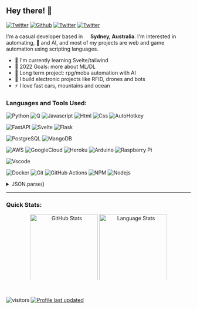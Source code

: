 ## Hey there! 👋

<a href="https://t.me/icdance" target="_blank"><img alt="Twitter" src="https://img.shields.io/badge/icdance-2CA5E0?style=flat-square&logo=telegram&logoColor=white" /></a>
<a href="https://github.com/icdance" target="_blank"><img alt="Github" src="https://img.shields.io/badge/icdance-%2312100E.svg?&style=flat-square&logo=Github&logoColor=white" /></a>
<a href="https://twitter.com/icdancely" target="_blank"><img alt="Twitter" src="https://img.shields.io/badge/icdancely-%231DA1F2.svg?&style=flat-square&logo=twitter&logoColor=white" /></a>
<a href="sendto:icdancely@gmail.com" target="_blank"><img alt="Twitter" src="https://img.shields.io/badge/icdancely-%23EA4335.svg?style=flat-square&logo=Gmail&logoColor=FFFFFF" /></a>

I'm a casual developer based in <img src="https://cdn-icons-png.flaticon.com/128/323/323367.png" width="13"/> **Sydney, Australia**. I'm interested in automating, 🤖 and AI, and most of my projects are web and game automation using scripting languages.

- 🌱 I'm currently learning Svelte/tailwind
- 🥅 2022 Goals: more about ML/DL
- 🎯 Long term project: rpg/moba automation with AI
- 🔭 I build electronic projects like RFID, drones and bots
- ⚡ I love fast cars, mountains and ocean

### Languages and Tools Used:

![Python](https://img.shields.io/badge/Python-3776AB?style=flat-square&logo=python&logoColor=white)
![Q](https://img.shields.io/static/v1?style=flat-square&message=Q&color=14161A&logo=PureScript&logoColor=FFFFFF&label=)
![Javascript](https://img.shields.io/badge/JavaScript-323330?style=flat-square&logo=javascript&logoColor=F7DF1E)
![Html](https://img.shields.io/badge/HTML5-E34F26?style=flat-square&logo=html5&logoColor=white)
![Css](https://img.shields.io/badge/CSS3-1572B6?style=flat-square&logo=css3&logoColor=white)
![AutoHotkey](https://img.shields.io/static/v1?style=flat-square&message=AHK&color=334455&logo=AutoHotkey&logoColor=FFFFFF&label=)

![FastAPI](https://img.shields.io/static/v1?style=flat-square&message=FastAPI&color=009688&logo=FastAPI&logoColor=FFFFFF&label=)
![Svelte](https://img.shields.io/static/v1?style=flat-square&message=Svelte&color=FF3E00&logo=Svelte&logoColor=FFFFFF&label=)
![Flask](https://img.shields.io/badge/Flask-000000?style=flat-square&logo=flask&logoColor=white)

![PostgreSQL](https://img.shields.io/static/v1?style=flat-square&message=PostgreSQL&color=4169E1&logo=PostgreSQL&logoColor=FFFFFF&label=)
![MangoDB](https://img.shields.io/badge/MongoDB-4EA94B?style=flat-square&logo=mongodb&logoColor=white)

![AWS](https://img.shields.io/badge/AWS-232F3E?style=flat-square&logo=amazon-aws&logoColor=white)
![GoogleCloud](https://img.shields.io/badge/-Google_Cloud-1a73e8?style=flat-square&logo=google-cloud&logoColor=white)
![Heroku](https://img.shields.io/badge/Heroku-430098?style=flat-square&logo=heroku&logoColor=white)
![Arduino](https://img.shields.io/static/v1?style=flat-square&message=Arduino&color=00979D&logo=Arduino&logoColor=FFFFFF&label=)
![Raspberry Pi](https://img.shields.io/static/v1?style=flat-square&message=Raspberry+Pi&color=A22846&logo=Raspberry+Pi&logoColor=FFFFFF&label=)

![Vscode](https://img.shields.io/badge/Visual_Studio_Code-0078D4?style=flat-square&logo=visual%20studio%20code&logoColor=white)

![Docker](https://img.shields.io/badge/-Docker-46a2f1?style=flat-square&logo=docker&logoColor=white)
![Git](https://img.shields.io/badge/GIT-E44C30?style=flat-square&logo=git&logoColor=white)
![GitHub Actions](https://img.shields.io/static/v1?style=flat-square&message=GitHub+Actions&color=2088FF&logo=GitHub+Actions&logoColor=FFFFFF&label=)
![NPM](https://img.shields.io/badge/-NPM-CB3837?style=flat-square&logo=npm&logoColor=white)
![Nodejs](https://img.shields.io/badge/-Nodejs-43853d?style=flat-square&logo=Node.js&logoColor=white)

<!-- ![C++](https://img.shields.io/badge/C%2B%2B-00599C?style=flat-square&logo=c%2B%2B&logoColor=white)
![SQLite](https://img.shields.io/static/v1?style=flat-square&message=SQLite&color=003B57&logo=SQLite&logoColor=FFFFFF&label=)
![Linux](https://img.shields.io/static/v1?style=flat-square&message=Linux&color=222222&logo=Linux&logoColor=FCC624&label=)
![Photoshop](https://img.shields.io/badge/Adobe%20Photoshop-31A8FF?style=flat-square&logo=Adobe%20Photoshop&logoColor=black)
![GitHub](https://img.shields.io/static/v1?style=flat-square&message=GitHub&color=181717&logo=GitHub&logoColor=FFFFFF&label=)
-->

<details>
  <summary>JSON.parse()</summary>

```json
{
  "languagesAndToolsReadable": {
    "languages": ["Q Script language", "Python", "Javascript", "C"],
    "languagesExtra": ["VB Script", "VBA", "AutoHotKey", "HTML", "CSS"],
    "frameworks": {
      "python": ["Fastapi", "Flask"],
      "javascript": "Svelte"
    },
    "database": ["Postgres", "Mangodb"],
    "editor": "VSCode",
    "platforms": ["Linux", "Windows", "Arduino"],
    "platformsRemote": ["Amazon AWS", "Google Cloud Platform", "Heroku"],
    "otherTools": ["Docker", "Git", "Github Action", "NPM", "Node.js"]
  }
}
```

## </details>

---

### Quick Stats:

<p align="center">
  <img height="185" align="center" alt="GitHub Stats" style="max-height:180px" src="https://webdev-github-stats.vercel.app/api?username=icdance&count_private=true&show_icons=true&hide_border=true&theme=react" />
  <img height="185" align="center" alt="Language Stats" style="max-height:180px" src="https://webdev-github-stats.vercel.app/api/top-langs/?username=icdance&layout=compact&langs_count=8&hide=SCSS,TeX,Assembly&hide_border=true&theme=react" />
</p>
<br />

![visitors](https://komarev.com/ghpvc/?username=icdance&style=flat-square&color=orange)
[![Profile last updated](https://img.shields.io/github/last-commit/icdance/icdance/master?label=Last%20updated&style=flat-square)](https://github.com/icdance)
